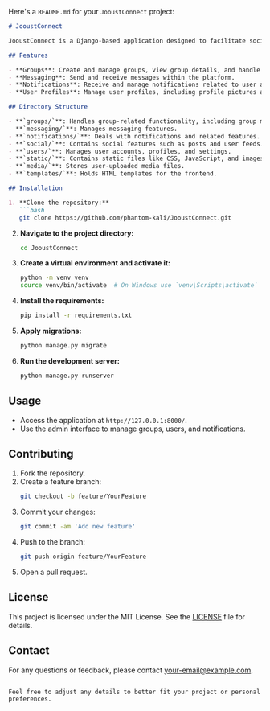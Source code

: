 Here's a `README.md` for your `JooustConnect` project:

```markdown
# JooustConnect

JooustConnect is a Django-based application designed to facilitate social networking and communication within a community. The application includes features for managing groups, messaging, notifications, and user profiles.

## Features

- **Groups**: Create and manage groups, view group details, and handle group requests.
- **Messaging**: Send and receive messages within the platform.
- **Notifications**: Receive and manage notifications related to user activities.
- **User Profiles**: Manage user profiles, including profile pictures and premium features.

## Directory Structure

- **`groups/`**: Handles group-related functionality, including group management and requests.
- **`messaging/`**: Manages messaging features.
- **`notifications/`**: Deals with notifications and related features.
- **`social/`**: Contains social features such as posts and user feeds.
- **`users/`**: Manages user accounts, profiles, and settings.
- **`static/`**: Contains static files like CSS, JavaScript, and images.
- **`media/`**: Stores user-uploaded media files.
- **`templates/`**: Holds HTML templates for the frontend.

## Installation

1. **Clone the repository:**
   ```bash
   git clone https://github.com/phantom-kali/JooustConnect.git
   ```

2. **Navigate to the project directory:**
   ```bash
   cd JooustConnect
   ```

3. **Create a virtual environment and activate it:**
   ```bash
   python -m venv venv
   source venv/bin/activate  # On Windows use `venv\Scripts\activate`
   ```

4. **Install the requirements:**
   ```bash
   pip install -r requirements.txt
   ```

5. **Apply migrations:**
   ```bash
   python manage.py migrate
   ```

6. **Run the development server:**
   ```bash
   python manage.py runserver
   ```

## Usage

- Access the application at `http://127.0.0.1:8000/`.
- Use the admin interface to manage groups, users, and notifications.

## Contributing

1. Fork the repository.
2. Create a feature branch:
   ```bash
   git checkout -b feature/YourFeature
   ```
3. Commit your changes:
   ```bash
   git commit -am 'Add new feature'
   ```
4. Push to the branch:
   ```bash
   git push origin feature/YourFeature
   ```
5. Open a pull request.

## License

This project is licensed under the MIT License. See the [LICENSE](LICENSE) file for details.

## Contact

For any questions or feedback, please contact [your-email@example.com](mailto:your-email@example.com).

```

Feel free to adjust any details to better fit your project or personal preferences.